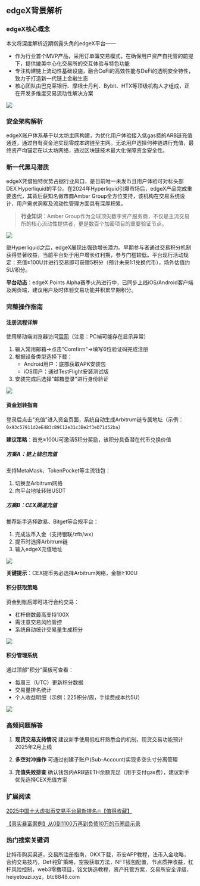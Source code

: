 ## edgeX背景解析

### edgeX核心概念
本文将深度解析近期崭露头角的edgeX平台——
- 作为行业首个MVP产品，采用订单簿交易模式，在确保用户资产自托管的前提下，提供媲美中心化交易所的交互体验与特色功能
- 专注构建链上流动性基础设施，融合CeFi的高效性能与DeFi的透明安全特性，致力于打造新一代链上金融生态
- 核心团队由巴克莱银行、摩根士丹利、Bybit、HTX等顶级机构人才组成，正在开发多维度交易流动性解决方案

![](https://fe095ec.webp.li/edgex-005.png)

### 安全架构解析
edgeX账户体系基于以太坊主网构建，为优化用户体验接入低gas费的ARB链充值通道，通过自有资金池实现零成本跨链至主网。无论用户选择何种链进行充值，最终资产均锚定在以太坊网络，通过区块链技术最大化保障资金安全性。

### 新一代黑马潜质
edgeX凭借独特优势占据行业风口，是目前唯一未发币且用户体验可对标头部DEX Hyperliquid的平台。在2024年Hyperliquid引爆市场后，edgeX产品完成重要迭代，其背后获知名做市商Amber Group全方位支持，该机构在交易系统设计、用户需求洞察及流动性管理方面具有深厚积累。

>**行业知识**：Amber Group作为全球顶尖数字资产服务商，不仅是主流交易所的核心流动性提供者，更是数百个加密项目的重要验证节点。

![](https://fe095ec.webp.li/edgex-001.jpeg)

继Hyperliquid之后，edgeX展现出强劲增长潜力。早期参与者通过交易积分机制获得显著收益，当前平台处于用户增长红利期，参与门槛较低。平台现行活动规定：充值≥100U并进行交易即可获赠5积分（预计未来1:1兑换代币），场外估值约5U/积分。

**平台动态**：edgeX Points Alpha赛季火热进行中，已同步上线iOS/Android客户端及网页端，建议用户及时体验交易功能并积累早期积分。

### 完整操作指南

#### 注册流程详解
使用移动端浏览器访问[官网](https://pro.edgex.exchange/referral/landing/594934750)（注意：PC端可能存在显示异常）
1. 输入常用邮箱→点击"Comfirm"→填写6位验证码完成注册
2. 根据设备类型选择下载：
   - Android用户：底部获取APK安装包
   - iOS用户：通过TestFlight安装测试版
3. 安装完成后选择"邮箱登录"进行身份验证

![](https://fe095ec.webp.li/edgex-006.jpg)

#### 资金划转指南
登录后点击"充值"进入资金页面，系统自动生成Arbitrum链专属地址（示例：`0x93c57911d2eE4B3cB9C12e31c3Be2f3eD71d52ba`）

**建议策略**：首充≥100U可激活5积分奖励，该积分具备潜在代币兑换价值

##### 方案A：链上钱包充值
支持MetaMask、TokenPocket等主流钱包：
1. 切换至Arbitrum网络
2. 向平台地址转账USDT

##### 方案B：CEX渠道充值
推荐新手选择欧易、Bitget等合规平台：
1. 完成法币入金（支持银联/zfb/wx）
2. 提币时选择Arbitrum链
3. 输入edgeX充值地址

![](https://fe095ec.webp.li/edgex-007.jpg)

**关键提示**：CEX提币务必选择Arbitrum网络，金额≥100U

#### 积分获取策略
资金到账后即可进行合约交易：
- 杠杆倍数最高支持100X
- 需注意交易风险管控
- 系统自动统计交易量生成积分

![](https://fe095ec.webp.li/edgex-003.png)

#### 积分管理系统
通过顶部"积分"面板可查看：
- 每周三（UTC）更新积分数据
- 交易量排名统计
- 个人收益明细（示例：225积分/周，手续费成本约5U）

![](https://fe095ec.webp.li/edgex-008.png)

### 高频问题解答
1. **现货交易支持情况**
建议新手使用低杠杆熟悉合约机制，现货交易功能预计2025年2月上线

2. **多空对冲操作**
可通过创建子账户(Sub-Account)实现多空头寸分离管理

3. **充值失败排查**
确认钱包内ARB链ETH余额充足（用于支付gas费），建议新手优先选择CEX充值方案

### 扩展阅读
[2025中国十大虚拟币交易平台最新排名🔥【值得收藏】](https://btc8848.com/top-10-exchanges/)

[【真实暴富案例】从0到1100万再到负债10万的币圈启示录](https://heiyetouzi.xyz/biquanstory001/)

### 热门搜索关键词
比特币购买渠道，交易所注册指南，OKX下载，币安APP教程，法币入金攻略，合约交易技巧，Defi挖矿策略，空投获取方法，NFT钱包配置，节点质押收益，杠杆风险控制，web3零撸项目，铭文铸造教程，资产托管方案，交易所安全评级，heiyetouzi.xyz，btc8848.com